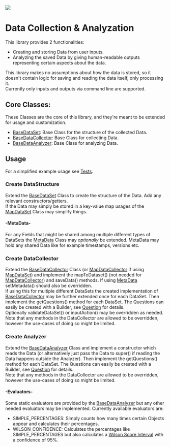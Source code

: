[![](https://jitpack.io/v/GigantTRex12/DataCollecting.svg)](https://jitpack.io/#GigantTRex12/DataCollecting)

# Data Collection & Analyzation

This library provides 2 functionalities:  

- Creating and storing Data from user inputs.
- Analyzing the saved Data by giving human-readable outputs representing certain aspects about the data.

This library makes no assumptions about how the data is stored, so it doesn't contain logic for saving and reading the
data itself, only processing it.  
Currently only inputs and outputs via command line are supported.

## Core Classes:

These Classes are the core of this library, and they're meant to be extended for usage and customization.

- [BaseDataSet](https://github.com/GigantTRex12/DataCollecting/blob/master/src/main/java/dataset/BaseDataSet.java): Base
Class for the structure of the collected Data.
- [BaseDataCollector](https://github.com/GigantTRex12/DataCollecting/blob/master/src/main/java/collector/BaseDataCollector.java):
Base Class for collecting Data.
- [BaseDataAnalyzer](https://github.com/GigantTRex12/DataCollecting/blob/master/src/main/java/analyzer/BaseDataAnalyzer.java):
Base Class for analyzing Data.

## Usage

For a simplified example usage see [Tests](https://github.com/GigantTRex12/DataCollecting/tree/master/src/test/java/example).

### Create DataStructure

Extend the [BaseDataSet](https://github.com/GigantTRex12/DataCollecting/blob/master/src/main/java/dataset/BaseDataSet.java)
Class to create the structure of the Data. Add any relevant constructors/getters.  
If the Data may simply be stored in a key-value map usages of the [MapDataSet](https://github.com/GigantTRex12/DataCollecting/blob/master/src/main/java/dataset/MapDataSet.java)
Class may simplify things.  

#### -MetaData-

For any Fields that might be shared among multiple different types of DataSets the [MetaData](https://github.com/GigantTRex12/DataCollecting/blob/master/src/main/java/dataset/Metadata.java)
Class may _optionally_ be extended. MetaData may hold any shared Data like for example timestamps, versions etc.

### Create DataCollector

Extend the [BaseDataCollector](https://github.com/GigantTRex12/DataCollecting/blob/master/src/main/java/collector/BaseDataCollector.java)
Class (or [MapDataCollector](https://github.com/GigantTRex12/DataCollecting/blob/master/src/main/java/collector/MapDataCollector.java)
if using [MapDataSet](https://github.com/GigantTRex12/DataCollecting/blob/master/src/main/java/dataset/MapDataSet.java))
and implement the mapToDataset() (not needed for [MapDataCollector](https://github.com/GigantTRex12/DataCollecting/blob/master/src/main/java/collector/MapDataCollector.java))
and saveData() methods. If using [MetaData](https://github.com/GigantTRex12/DataCollecting/blob/master/src/main/java/dataset/Metadata.java)
setMetadata() should also be overridden.  
If using this for multiple different DataSets the created implementation of [BaseDataCollector](https://github.com/GigantTRex12/DataCollecting/blob/master/src/main/java/collector/BaseDataCollector.java)
may be further extended once for each DataSet. Then implement the getQuestions() method for each DataSet. The Questions
can easily be created with a Builder, see [Question](https://github.com/GigantTRex12/DataCollecting/blob/master/src/main/java/collector/Question.java)
for details.  
Optionally validateDataSet() or inputAction() may be overridden as needed. Note that any methods in the DataCollector
are allowed to be overridden, however the use-cases of doing so might be limited.

### Create Analyzer

Extend the [BaseDataAnalyzer](https://github.com/GigantTRex12/DataCollecting/blob/master/src/main/java/analyzer/BaseDataAnalyzer.java)
Class and implement a constructor which reads the Data (or alternatively just pass the Data to super() if reading the
Data happens outside the Analyzer). Then implement the getQuestions() method for each DataSet. The Questions
can easily be created with a Builder, see [Question](https://github.com/GigantTRex12/DataCollecting/blob/master/src/main/java/analyzer/Question.java)
for details.  
Note that any methods in the DataCollector are allowed to be overridden, however the use-cases of doing so might be
limited.

#### -Evaluators-

Some static evaluators are provided by the [BaseDataAnalyzer](https://github.com/GigantTRex12/DataCollecting/blob/master/src/main/java/analyzer/BaseDataAnalyzer.java)
but any other needed evaluators may be implemented. Currently available evaluators are:

- SIMPLE_PERCENTAGES: Simply counts how many times certain Objects appear and calculates their percentages.
- WILSON_CONFIDENCE: Calculates the percentages like SIMPLE_PERCENTAGES but also calculates a [Wilson Score Interval](https://en.wikipedia.org/wiki/Binomial_proportion_confidence_interval">https://en.wikipedia.org/wiki/Binomial_proportion_confidence_interval)
with a confidence of 95%.
